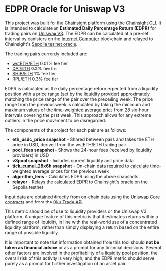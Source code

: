 # EDPR Oracle for Uniswap V3
This project was built for the [Chainsight](https://chainsight.network/) platform using the [Chainsight CLI](https://github.com/horizonx-tech/chainsight-cli). It is intended to calculate an **Estimated Daily Percentage Return (EDPR)** for trading pairs on [Uniswap V3](https://info.uniswap.org/). The EDPR can be calculated at a pre-set interval by canisters on the [Internet Computer](https://internetcomputer.org/) blockchain and relayed to Chainsight's [Sepolia testnet oracle](https://sepolia.etherscan.io/address/0xB5Ef491939A6dBf17287666768C903F03602c550).

The trading pairs currently included are:
- [wstETH/ETH](https://info.uniswap.org/#/pools/0x109830a1aaad605bbf02a9dfa7b0b92ec2fb7daa) 0.01% fee tier
- [DAI/ETH](https://info.uniswap.org/#/pools/0xc2e9f25be6257c210d7adf0d4cd6e3e881ba25f8) 0.3% fee tier
- [SHIB/ETH](https://info.uniswap.org/#/pools/0x5764a6f2212d502bc5970f9f129ffcd61e5d7563) 1% fee tier
- [RPL/ETH](https://info.uniswap.org/#/pools/0xe42318ea3b998e8355a3da364eb9d48ec725eb45) 0.3% fee tier

EDPR is calculated as the daily percentage return expected from a liquidity position with a price range (set by the liquidity provider) approximately matching the price range of the pair over the preceding week. The price range from the previous week is calculated by taking the minimum and maximum values of the [time-weighted average price](https://tienshaoku.medium.com/a-guide-on-uniswap-v3-twap-oracle-2aa74a4a97c5) from 28 six-hour intervals covering the past week. This approach allows for any extreme outliers in the price movement to be disregarded.

The components of the project for each pair are as follows:
- **eth_usdc_price snapshot** - Shared between pairs and takes the ETH price in USD, derived from the wstETH/ETH trading pair
- **pool_fees snapshot** - Shows the 24-hour fees (received by liquidity providers) in USD
- **v3pool snapshot** - Includes current liquidity and price data
- **tick_cumul_28x6h snapshot** - On-chain data required to [calculate](https://blog.uniswap.org/uniswap-v3-math-primer) time-weighted average prices for the previous week
- **algorithm_lens** - Calculates EDPR using the above snapshots
- **relayer** - Relays the calculated EDPR to Chainsight's oracle on the Sepolia testnet

Input data are obtained directly from on-chain data using the [Uniswap Core contracts](https://docs.uniswap.org/contracts/v3/reference/overview) and from the [Oku Trade API](https://oku.trade/api).

This metric should be of use to liquidity providers on the Uniswap V3 platform. A unique feature of this metric is that it estimates returns within a defined range of liquidity, in line with the real-world use of a concentrated liquidity platform, rather than simply displaying a return based on the entire range of possible liquidity.

It is important to note that information obtained from this tool should **not be taken as financial advice** or as a prompt for any financial decisions. Several other factors are involved in the profitability of a liquidity pool position, the overall risk of this activity is very high, and the EDPR metric should serve purely as a prompt for further investigation of an asset pair.
